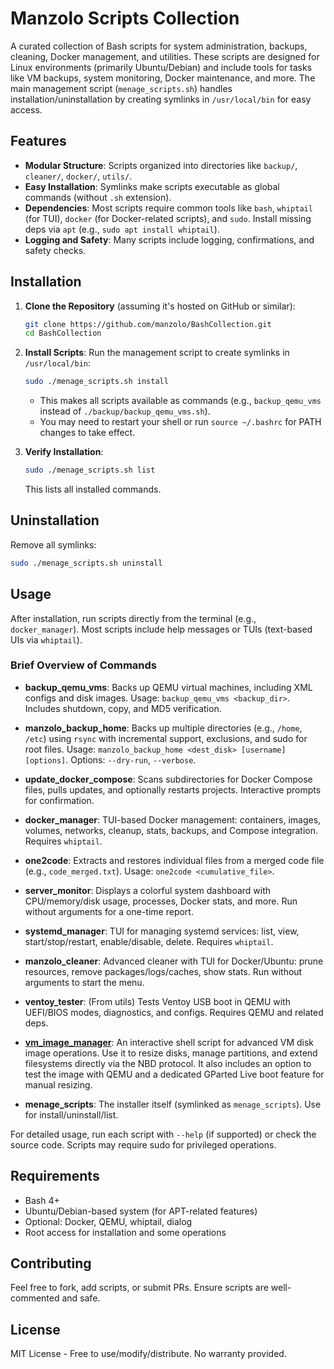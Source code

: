 # Manzolo Scripts Collection

A curated collection of Bash scripts for system administration, backups, cleaning, Docker management, and utilities. These scripts are designed for Linux environments (primarily Ubuntu/Debian) and include tools for tasks like VM backups, system monitoring, Docker maintenance, and more. The main management script (`menage_scripts.sh`) handles installation/uninstallation by creating symlinks in `/usr/local/bin` for easy access.

## Features
- **Modular Structure**: Scripts organized into directories like `backup/`, `cleaner/`, `docker/`, `utils/`.
- **Easy Installation**: Symlinks make scripts executable as global commands (without `.sh` extension).
- **Dependencies**: Most scripts require common tools like `bash`, `whiptail` (for TUI), `docker` (for Docker-related scripts), and `sudo`. Install missing deps via `apt` (e.g., `sudo apt install whiptail`).
- **Logging and Safety**: Many scripts include logging, confirmations, and safety checks.

## Installation

1. **Clone the Repository** (assuming it's hosted on GitHub or similar):
   ```bash
   git clone https://github.com/manzolo/BashCollection.git
   cd BashCollection
   ```

2. **Install Scripts**:
   Run the management script to create symlinks in `/usr/local/bin`:
   ```bash
   sudo ./menage_scripts.sh install
   ```
   - This makes all scripts available as commands (e.g., `backup_qemu_vms` instead of `./backup/backup_qemu_vms.sh`).
   - You may need to restart your shell or run `source ~/.bashrc` for PATH changes to take effect.

3. **Verify Installation**:
   ```bash
   sudo ./menage_scripts.sh list
   ```
   This lists all installed commands.

## Uninstallation

Remove all symlinks:
```bash
sudo ./menage_scripts.sh uninstall
```

## Usage

After installation, run scripts directly from the terminal (e.g., `docker_manager`). Most scripts include help messages or TUIs (text-based UIs via `whiptail`).

### Brief Overview of Commands

- **backup_qemu_vms**: Backs up QEMU virtual machines, including XML configs and disk images. Usage: `backup_qemu_vms <backup_dir>`. Includes shutdown, copy, and MD5 verification.
  
- **manzolo_backup_home**: Backs up multiple directories (e.g., `/home`, `/etc`) using `rsync` with incremental support, exclusions, and sudo for root files. Usage: `manzolo_backup_home <dest_disk> [username] [options]`. Options: `--dry-run`, `--verbose`.

- **update_docker_compose**: Scans subdirectories for Docker Compose files, pulls updates, and optionally restarts projects. Interactive prompts for confirmation.

- **docker_manager**: TUI-based Docker management: containers, images, volumes, networks, cleanup, stats, backups, and Compose integration. Requires `whiptail`.

- **one2code**: Extracts and restores individual files from a merged code file (e.g., `code_merged.txt`). Usage: `one2code <cumulative_file>`.

- **server_monitor**: Displays a colorful system dashboard with CPU/memory/disk usage, processes, Docker stats, and more. Run without arguments for a one-time report.

- **systemd_manager**: TUI for managing systemd services: list, view, start/stop/restart, enable/disable, delete. Requires `whiptail`.

- **manzolo_cleaner**: Advanced cleaner with TUI for Docker/Ubuntu: prune resources, remove packages/logs/caches, show stats. Run without arguments to start the menu.

- **ventoy_tester**: (From utils) Tests Ventoy USB boot in QEMU with UEFI/BIOS modes, diagnostics, and configs. Requires QEMU and related deps.

- **[vm_image_manager](https://github.com/manzolo/BashCollection/blob/main/vm/Readme.md )**: An interactive shell script for advanced VM disk image operations. Use it to resize disks, manage partitions, and extend filesystems directly via the NBD protocol. It also includes an option to test the image with QEMU and a dedicated GParted Live boot feature for manual resizing.

- **menage_scripts**: The installer itself (symlinked as `menage_scripts`). Use for install/uninstall/list.

For detailed usage, run each script with `--help` (if supported) or check the source code. Scripts may require sudo for privileged operations.

## Requirements
- Bash 4+
- Ubuntu/Debian-based system (for APT-related features)
- Optional: Docker, QEMU, whiptail, dialog
- Root access for installation and some operations

## Contributing
Feel free to fork, add scripts, or submit PRs. Ensure scripts are well-commented and safe.

## License
MIT License - Free to use/modify/distribute. No warranty provided.

